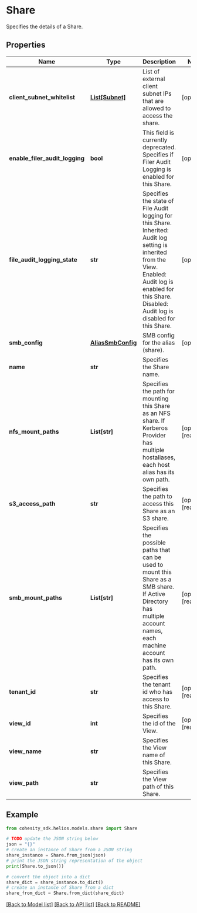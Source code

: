 # Share

Specifies the details of a Share.

## Properties

Name | Type | Description | Notes
------------ | ------------- | ------------- | -------------
**client_subnet_whitelist** | [**List[Subnet]**](Subnet.md) | List of external client subnet IPs that are allowed to access the share. | [optional] 
**enable_filer_audit_logging** | **bool** | This field is currently deprecated. Specifies if Filer Audit Logging is enabled for this Share. | [optional] 
**file_audit_logging_state** | **str** | Specifies the state of File Audit logging for this Share. Inherited: Audit log setting is inherited from the  View. Enabled: Audit log is enabled for this Share. Disabled: Audit log is disabled for this Share. | [optional] 
**smb_config** | [**AliasSmbConfig**](AliasSmbConfig.md) | SMB config for the alias (share). | [optional] 
**name** | **str** | Specifies the Share name. | 
**nfs_mount_paths** | **List[str]** | Specifies the path for mounting this Share as an NFS share. If Kerberos Provider has multiple hostaliases, each host alias has its own path. | [optional] [readonly] 
**s3_access_path** | **str** | Specifies the path to access this Share as an S3 share. | [optional] [readonly] 
**smb_mount_paths** | **List[str]** | Specifies the possible paths that can be used to mount this Share as a SMB share. If Active Directory has multiple account names, each machine account has its own path. | [optional] [readonly] 
**tenant_id** | **str** | Specifies the tenant id who has access to this Share. | [optional] [readonly] 
**view_id** | **int** | Specifies the id of the View. | [optional] [readonly] 
**view_name** | **str** | Specifies the View name of this Share. | 
**view_path** | **str** | Specifies the View path of this Share. | 

## Example

```python
from cohesity_sdk.helios.models.share import Share

# TODO update the JSON string below
json = "{}"
# create an instance of Share from a JSON string
share_instance = Share.from_json(json)
# print the JSON string representation of the object
print(Share.to_json())

# convert the object into a dict
share_dict = share_instance.to_dict()
# create an instance of Share from a dict
share_from_dict = Share.from_dict(share_dict)
```
[[Back to Model list]](../README.md#documentation-for-models) [[Back to API list]](../README.md#documentation-for-api-endpoints) [[Back to README]](../README.md)


